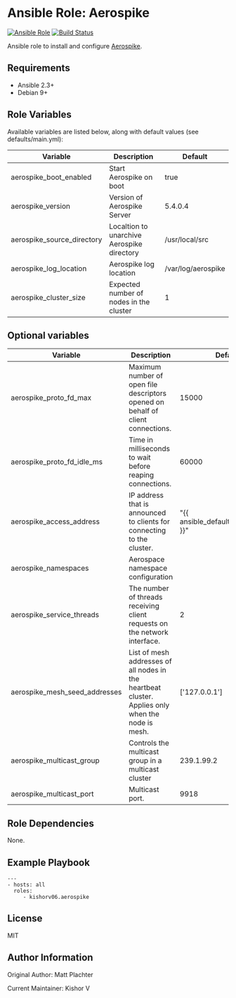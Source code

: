 Ansible Role: Aerospike
=========

[![Ansible Role](https://img.shields.io/ansible/role/52934.svg)](https://galaxy.ansible.com/kishorv06/aerospike/) [![Build Status](https://travis-ci.org/kishorv06/ansible-role-aerospike.svg?branch=master)](https://travis-ci.org/kishorv06/ansible-role-aerospike)

Ansible role to install and configure [Aerospike](http://www.aerospike.com/).

Requirements
------------

* Ansible 2.3+
* Debian 9+

Role Variables
--------------

Available variables are listed below, along with default values (see defaults/main.yml):

| Variable                    | Description                                  | Default                   |
|-----------------------------|----------------------------------------------|---------------------------|
| aerospike_boot_enabled      | Start Aerospike on boot                      | true                      |
| aerospike_version           | Version of Aerospike Server                  | 5.4.0.4                   |
| aerospike_source_directory  | Localtion to unarchive Aerospike directory   | /usr/local/src            |
| aerospike_log_location      | Aerospike log location                       | /var/log/aerospike        |
| aerospike_cluster_size      | Expected number of nodes in the cluster      | 1                         |

Optional variables
------------------

| Variable                    | Description                                                                                         | Default                              |
|-----------------------------|-----------------------------------------------------------------------------------------------------|--------------------------------------|
| aerospike_proto_fd_max      | Maximum number of open file descriptors opened on behalf of client connections.                     | 15000                                |
| aerospike_proto_fd_idle_ms  | Time in milliseconds to wait before reaping connections.                                            | 60000                                |
| aerospike_access_address    | IP address that is announced to clients for connecting to the cluster.                              | "{{ ansible_default_ipv4.address }}" |
| aerospike_namespaces        | Aerospace namespace configuration                                                                   |                                      |
| aerospike_service_threads   | The number of threads receiving client requests on the network interface.                           | 2                                    |
| aerospike_mesh_seed_addresses | List of mesh addresses of all nodes in the heartbeat cluster. Applies only when the node is mesh. | ['127.0.0.1']                        |
| aerospike_multicast_group   | Controls the multicast group in a multicast cluster                                                 | 239.1.99.2                           |
| aerospike_multicast_port    | Multicast port.                                                                                     | 9918                                 |

Role Dependencies
------------

None.

Example Playbook
----------------

    ---
    - hosts: all
      roles:
         - kishorv06.aerospike

License
-------

MIT

Author Information
------------------

Original Author: Matt Plachter

Current Maintainer: Kishor V
